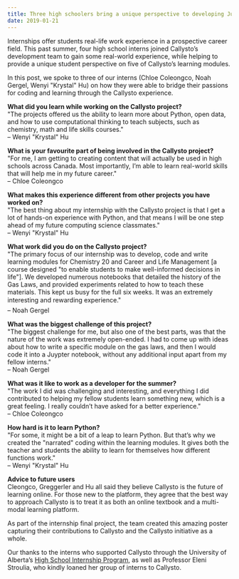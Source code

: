 ```yaml
---
title: Three high schoolers bring a unique perspective to developing Juypter notebooks
date: 2019-01-21
---
```

<p>Internships offer students real-life work experience in a prospective career field. This past summer, four high school interns joined Callysto’s development team to gain some real-world experience, while helping to provide a unique student perspective on five of Callysto’s learning modules. <br></p>


<!-- 
<div class="wp-block-image"><figure class="alignright is-resized"><img decoding="async" src="IMG_0020_web.jpg" alt="" class="wp-image-1733" width="444" height="271"><figcaption>Summer Interns (L-R): Chloe Coleongco, Noah Gergel, Wenyi "Krystal" Hu.<br>Not pictured: Abuni Gaiya</figcaption></figure></div> -->



<p>In this post, we spoke to three of our interns (Chloe Coleongco, Noah Gergel, Wenyi "Krystal" Hu) on how they were able to bridge their passions for coding and learning through the Callysto experience.</p>



<p><strong>What did you learn while working on the Callysto project? </strong><br>"The projects offered us the ability to learn more about Python, open data, and how to use computational thinking to teach subjects, such as chemistry, math and life skills courses."<br>– Wenyi "Krystal" Hu</p>



<p><strong>What is your favourite part of being involved in the Callysto project? </strong><br>"For me, I am getting to creating content that will actually be used in high schools across Canada. Most importantly, I’m able to learn real-world skills that will help me in my future career."<br>– Chloe Coleongco</p>

<!-- 

<div class="wp-block-image"><figure class="alignleft is-resized"><img loading="lazy" decoding="async" src="IMG_0003_web.jpg" alt="" class="wp-image-1735" width="383" height="383"><figcaption>Chloe Coleongco developing new learning modules that will be used across Canada.</figcaption></figure></div> -->



<p><strong>What makes this experience different from other projects you have worked on?</strong><br>"The best thing about my internship with the Callysto project is that I get a lot of hands-on experience with Python, and that means I will be one step ahead of my future computing science classmates."<br>– Wenyi "Krystal" Hu</p>



<p><strong>What work did you do on the Callysto project?</strong><br>"The primary focus of our internship was to develop, code and write learning modules for Chemistry 20 and Career and Life Management [a course designed "to enable students to make well-informed decisions in life"]. We developed numerous notebooks that detailed the history of the Gas Laws, and provided experiments related to how to teach these materials. This kept us busy for the full six weeks. It was an extremely interesting and rewarding experience."<br>– Noah Gergel </p>



<p><strong>What was the biggest challenge of this project? </strong><br>"The biggest challenge for me, but also one of the best parts, was that the nature of the work was extremely open-ended. I had to come up with ideas about how to write a specific module on the gas laws, and then I would code it into a Juypter notebook, without any additional input apart from my fellow interns."<br>– Noah Gergel</p>



<!-- <div class="wp-block-image"><figure class="alignright is-resized"><img loading="lazy" decoding="async" src="IMG_0017_web.jpg" alt="" class="wp-image-1734" width="432" height="375"><figcaption>Noah Gergel and Wenyi "Krystal" Hu hard at work creating and coding content for Callysto modules.</figcaption></figure></div> -->



<p><strong>What was it like to work as a developer for the summer? </strong><br>"The work I did was challenging and interesting, and everything I did contributed to helping my fellow students learn something new, which is a great feeling. I really couldn’t have asked for a better experience."<br>– Chloe Coleongco</p>



<p><strong>How hard is it to learn Python?</strong><br>"For some, it might be a bit of a leap to learn Python. But that’s why we created the "narrated" coding within the learning modules. It gives both the teacher and students the ability to learn for themselves how different functions work."<br>– Wenyi "Krystal" Hu </p>



<p><strong>Advice to future users</strong><br>Cleongco, Greggerler and Hu all said they believe Callysto is the future of learning online. For those new to the platform, they agree that the best way to approach Callysto is to treat it as both an online textbook and a multi-modal learning platform.</p>



<p>As part of the internship final project, the team created this amazing poster capturing their contributions to Callysto and the Callysto initiative as a whole.</p>



<!-- <div class="wp-block-image"><figure class="aligncenter"><img decoding="async" src="Callysto-HIP-Poster-_web.jpg" alt="" class="wp-image-1745"></figure></div> -->



<p>Our thanks to the interns who supported Callysto through the University of Alberta’s <a href="https://www.ualberta.ca/computing-science/explore/hs-internships" target="_blank" rel="noreferrer noopener" aria-label="High School Internship Program (opens in a new tab)">High School Internship Program</a>, as well as Professor Eleni Stroulia, who kindly loaned her group of interns to Callysto.</p>